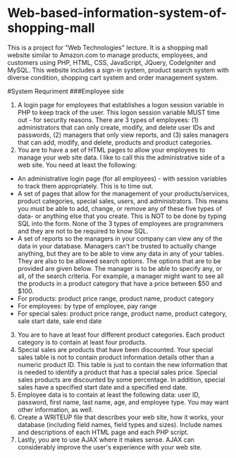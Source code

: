 # Web-based-information-system-of-shopping-mall
This is a project for "Web Technologies" lecture. It is a shopping mall website similar to Amazon.com to manage products, employees, and customers using PHP, HTML, CSS, JavaScript, JQuery, CodeIgniter and MySQL. This website includes a sign-in system, product search system with diverse condition, shopping cart system and order management system. 

#System Requriment
###Employee side
1. A login page for employees that establishes a logon session variable in PHP to keep track of the user. This logon session variable MUST time out - for security reasons. There are 3 types of employees: (1) administrators that can only create, modify, and delete user IDs and passwords, (2) managers that only view reports, and (3) sales managers that can add, modify, and delete, products and product categories. 
2. You are to have a set of HTML pages to allow your employees to manage your web site data. I like to call this the administrative side of a web site. You need at least the following:

* An administrative login page (for all employees) - with session variables to track them appropriately. This is to time out.
* A set of pages that allow for the management of your products/services, product categories, special sales, users, and administrators. This means you must be able to add, change, or remove any of these five types of data- or anything else that you create. This is NOT to be done by typing SQL into the form. None of the 3 types of employees are programmers and they are not to be required to know SQL.
* A set of reports so the managers in your company can view any of the data in your database. Managers can't be trusted to actually change anything, but they are to be able to view any data in any of your tables. They are also to be allowed search options. The options that are to be provided are given below. The manager is to be able to specify any, or all, of the search criteria. For example, a manager might want to see all the products in a product category that have a price between $50 and $100.
* For products: product price range, product name, product category
* For employees: by type of employee, pay range
* For special sales: product price range, product name, product category, sale start date, sale end date

3. You are to have at least four different product categories. Each product category is to contain at least four products.
4. Special sales are products that have been discounted. Your special sales table is not to contain product information details other than a numeric product ID. This table is just to contain the new information that is needed to identify a product that has a special sales price. Special sales products are discounted by some percentage. In addition, special sales have a specified start date and a specified end date.
5. Employee data is to contain at least the following data: user ID, password, first name, last name, age, and employee type. You may want other information, as well.
6. Create a WRITEUP file that describes your web site, how it works, your database (including field names, field types and sizes). Include names and descriptions of each HTML page and each PHP script.
7. Lastly, you are to use AJAX where it makes sense. AJAX can considerably improve the user's experience with your web site.


